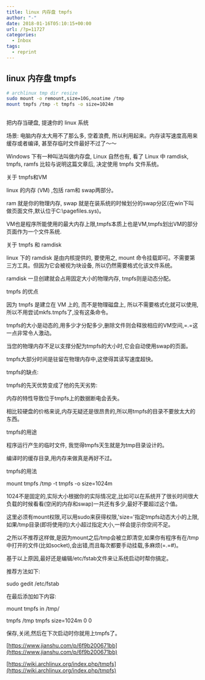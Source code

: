 ```yaml
---
title: linux 内存盘 tmpfs
author: "-"
date: 2018-01-16T05:10:15+00:00
url: /?p=11727
categories:
  - Inbox
tags:
  - reprint
---
```

## linux 内存盘 tmpfs

```bash
# archlinux tmp dir resize
sudo mount -o remount,size=10G,noatime /tmp
mount tmpfs /tmp -t tmpfs -o size=1024m
  
```

把内存当硬盘, 提速你的 linux 系统

场景: 电脑内存太大用不了那么多, 空着浪费, 所以利用起来。内存读写速度高用来缓存或者编译, 甚至存临时文件最好不过了～～

Windows 下有一种叫法叫做内存盘, Linux 自然也有, 看了 Linux 中 ramdisk, tmpfs, ramfs 比较与说明这篇文章后, 决定使用 tmpfs 文件系统。

关于 tmpfs和VM
  
linux 的内存 (VM) ,包括 ram和 swap两部分。

ram 就是你的物理内存, swap 就是在装系统的时候划分的swap分区(在win下叫做页面文件,默认位于C:\pagefiles.sys)。
  
VM也是程序所能使用的最大内存上限,tmpfs本质上也是VM,tmpfs划出VM的部分页面作为一个文件系统.
  
关于 tmpfs 和 ramdisk
  
linux 下的 ramdisk 是由内核提供的, 要使用之, mount 命令挂载即可。不需要第三方工具。但因为它会被视为块设备, 所以仍然需要格式化该文件系统。
  
ramdisk 一旦创建就会占用固定大小的物理内存, tmpfs则是动态分配。
  
tmpfs 的优点
  
因为 tmpfs 是建立在 VM 上的, 而不是物理磁盘上, 所以不需要格式化就可以使用,所以不用尝试mkfs.tmpfs了,没有这条命令。

tmpfs的大小是动态的,用多少才分配多少,删除文件则会释放相应的VM空间,=.=这一点非常令人激动。

当您的物理内存不足以支撑分配为tmpfs的大小时,它会自动使用swap的页面。

tmpfs大部分时间是驻留在物理内存中,这使得其读写速度超快。

tmpfs的缺点:
  
tmpfs的先天优势变成了他的先天劣势:

内存的特性导致位于tmpfs上的数据断电会丢失。
  
相比较硬盘的价格来说,内存无疑还是很昂贵的,所以用tmpfs的目录不要放太大的东西。
  
tmpfs的用途
  
程序运行产生的临时文件, 我觉得tmpfs天生就是为tmp目录设计的。
  
编译时的缓存目录,用内存来做真是再好不过。
  
tmpfs的用法
  
mount tmpfs /tmp -t tmpfs -o size=1024m
  
1024不是固定的,实际大小根据你的实际情况定,比如可以在系统开了很长时间很大负载的时候看看(空闲的内存和swap)一共还有多少,最好不要超过这个值。
  
这里必须有mount权限,可以用sudo来获得权限,'size='指定tmpfs动态大小的上限,如果/tmp目录(即将使用的)大小超过指定大小,一样会提示你空间不足。
  
之所以不推荐这样做,是因为mount之后/tmp会被立即清空,如果你有程序有在/tmp中打开的文件(比如socket),会出错,而且每次都要手动挂载,多麻烦(=.=#)。
  
基于以上原因,最好还是编辑/etc/fstab文件来让系统启动时帮你搞定。
  
推荐方法如下:
  
sudo gedit /etc/fstab
  
在最后添加如下内容:

mount tmpfs in /tmp/
  
tmpfs /tmp tmpfs size=1024m 0 0
  
保存,关闭,然后在下次启动时你就用上tmpfs了。
  
[https://www.jianshu.com/p/6f9b200671bb](https://www.jianshu.com/p/6f9b200671bb)
  
[https://wiki.archlinux.org/index.php/tmpfs](https://wiki.archlinux.org/index.php/tmpfs)
